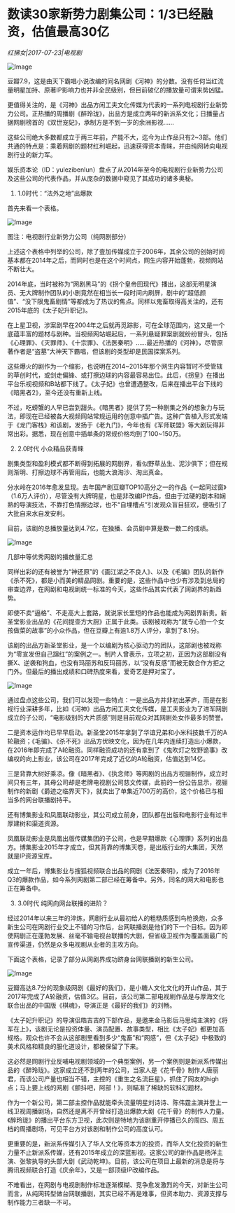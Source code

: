 # 数读30家新势力剧集公司：1/3已经融资，估值最高30亿

*红拂女|2017-07-23|电视剧*

![Image](http://static.ylzbl.com/uploads/ueditor/php/upload/image/20170725/1500965006140221.jpeg)

豆瓣7.9，这是由天下霸唱小说改编的同名网剧《河神》的分数。没有任何当红流量明星加持、原著IP影响力也并非全民级别，但目前破亿的播放量可谓来势凶猛。

更值得关注的，是《河神》出品方闲工夫文化传媒为代表的一系列电视剧行业新势力公司。正热播的周播剧《醉玲珑》，出品方是成立两年的新派系文化；日播量占据网剧榜首的《双世宠妃》，承制方是不到一岁的余洲影视……

这些公司绝大多数都成立于两三年前，产能不大，迄今为止作品只有2~3部。他们共通的特点是：乘着网剧的题材红利崛起，迅速获得资本青睐，并由纯网转向电视剧行业的新力军。

娱乐资本论（ID：yulezibenlun）盘点了从2014年至今的电视剧行业新势力公司及这些公司的代表作品，并从庞杂的数据中窥见了其成功的诸多奥秘。

1. 1.0时代：“法外之地”出爆款

首先来看一个表格。

![Image](http://p3.pstatp.com/large/31c10000570ca79e3e29)

图注：电视剧行业新势力公司（纯网剧部分）

上述这个表格中列举的公司，除了壹加传媒成立于2006年，其余公司的创始时间基本都在2014年之后，而同时也是在这个时间点，网生内容开始蓬勃，视频网站不断壮大。

2014年底，当时被称为“网剧黑马”的《拐个皇帝回现代》播出，这部无明星演员、无大牌制作团队的小剧竟然在相当长一段时间内刷屏，剧中的“超低颜值”、“没下限鬼畜剧情”等都成为了热议的焦点。同样以鬼畜取得高关注的，还有2015年底的《太子妃升职记》。

在上星卫视，涉案剧早在2004年之后就再觅踪影，可在全球范围内，这又是一个底蕴丰富的题材与剧种。当视频网站崛起后，一系列悬疑罪案剧就纷纷冒头，包括《心理罪》、《灭罪师》、《十宗罪》、《法医秦明》……最近热播的《河神》，尽管原著作者是“盗墓”大神天下霸唱，但该剧的类型却是民国探案系列。

这些爆火的剧作为一个缩影，也说明在2014~2015年那个网生内容暂时不受管辖的草创时代，或剑走偏锋、或打擦边球的内容最容易出位。此后，《拐皇》在播出平台乐视视频和B站都下线了。《太子妃》也曾遭遇整改，后来在播出平台下线的《暗黑者2》，至今还没有重新上线。

不过，吃螃蟹的人早已尝到甜头。《暗黑者》提供了另一种剧集之外的想象力与玩法，即现在已经被各大视频网站常规运用的创意中插广告。这种广告植入形式发端于《龙门客栈》和该剧，发扬于《老九门》，今年也有《军师联盟》等大剧玩得非常出彩。据悉，现在创意中插单条的常规价格均到了100~150万。

2. 2.0时代 小众精品获青睐

剧集类型和盈利模式都不断得到拓展的网剧界，看似野草丛生、泥沙俱下；但在规则渐明、打擦边球不再管用后，也能大浪淘沙、淘出真金。

分水岭在2016年愈发显现。去年国产剧豆瓣TOP10高分之一的作品《一起同过窗》（1.6万人评价），尽管没有大牌明星，也是非改编IP作品，但由于过硬的剧本和娴熟的导演技法，不靠打色情擦边球，也不“自埋槽点”引发观众盲目狂欢，便吸引了大批自来水自发安利。

目前，该剧的总播放量达到4.7亿，在独播、会员剧中算是数一数二的成绩。

![Image](http://p1.pstatp.com/large/31b900005687d1bdab48)

几部中等优秀网剧的播放量汇总

同样出彩的还有被誉为“神还原”的《画江湖之不良人》、以及《毛骗》团队的新作《杀不死》，都是小而美的精品网剧。重要的是，这些作品中也少有涉及到总局的审查边界，在网剧和电视剧统一标准的今天，这些作品其实代表了网剧界的新趋势。

即使不卖“逼格”、不走高大上套路，就说家长里短的作品也能成为网剧界新贵。新圣堂影业出品的《花间提壶方大厨》正属于此类。该剧被戏称为“就专心拍一个女孩做菜的故事”的小众作品，但在豆瓣上有逾1.8万人评分，拿到了8.1分。

该剧的出品方新圣堂影业，是一个以编剧为核心驱动力的团队，这部剧也被戏称为“零宣发但自己蹿红”的案例之一。制片人曾表示，立项之初，正因为这部剧没有撕X、逆袭和狗血，也没有玛丽苏和反玛丽苏，以“没有反感”而被无数合作方拒之门外。但最后的播出成绩和口碑热度来看，爱奇艺是押对宝了。

![Image](http://p3.pstatp.com/large/31c50000571d530b7b21)

通过盘点这些公司，我们可以发现一些特点：一是出品方并非初出茅庐，而是在影视行业深耕多年，比如《河神》出品方闲工夫文化传媒，是工夫影业为了进军网剧成立的子公司，“电影级别的大片质感”则是目前观众对其网剧处女作最多的赞誉。

二是资本运作均已早早启动。新圣堂2015年拿到了华谊兄弟和小米科技数千万的A轮融资；《毛骗》、《杀不死》出品方优映文化，因为在几年内连续打造出小爆款，在2016年即完成了A轮融资。同样融资成功的还有拿到了《鬼吹灯之牧野诡事》改编权的向上影业，该公司在2017年完成了近亿的A轮融资，估值达到14亿。

三是背靠大树好乘凉。像《暗黑者》、《执念师》等网剧的出品方视骊制作，成立时间只有三年，其母公司却是老牌电视剧公司慈文传媒，此前的一份公告显示，视骊制作的新剧《爵迹之临界天下》，就卖出了单集近700万的高价，这个价格已与相当多的网台联播剧持平。

还有博集影业和凤凰联动影业，其公司成立前身，团队都在出版和电影行业有过丰厚建树和渠道资源。

凤凰联动影业是凤凰出版传媒集团的子公司，也是早期爆款《心理罪》系列的出品方。博集影业2015年才成立，但其背靠的博集天卷，是出版行业的大集团，天然就是IP资源宝库。

成立一年后，博集影业与搜狐视频联合出品的网剧《法医秦明》，成为了2016年Q3的爆款作品，如今系列网剧第二部已经在筹备中。另外，同名的网大和电影也正在筹备中。

3. 3.0时代 纯网向网台联播的进阶？

经过2014年以来三年的淬炼，网剧行业从最初给人的粗糙质感到鸟枪换炮，众多新生公司在网剧行业交上不错的习作后，台网联播剧是他们的下一个目标。因为即使网剧正在蓬勃发展、丝毫不输电视台联播的大剧，但省级卫视作为覆盖面最广的宣传渠道，仍然是众多电视剧从业者的主攻方向。

下面这个表格，记录了部分从网剧界成功跻身台网联播剧的新生公司。

![Image](http://p3.pstatp.com/large/2ee300008101efb6d00b)

豆瓣高达8.7分的现象级网剧《最好的我们》，是小糖人文化文化的开山作品，其于2017年完成了A轮融资，估值3亿。目前，该公司第二部电视剧作品是与厚海文化联合出品的中国版《棋魂》，导演正是《最好的我们》的刘畅。

《太子妃升职记》的导演侣皓吉吉的下部作品，是邀来金马影后马思纯主演的《将军在上》，该剧无论是投资体量、演员配置、故事类型，相比《太子妃》都更加高规格。观众也许不会从这部剧里看到多少“鬼畜”和“网感”，但《太子妃》中极致的美术风格和精良的服化道设计，都被保留了下来。

这必然是网剧行业反哺电视剧领域的一个典型案例，另一个案例则是新派系传媒出品的《醉玲珑》。这家成立还不到两年的公司，当家人是《花千骨》制作人唐丽君，而该公司产量也相当不错，主控的《重生之名流巨星》，抓住了网友的high点；马上要上线的网剧《颤抖吧，阿部！》，则瞄准了稀缺的软科幻题材。

作为一个新公司，第二部主控作品就能牵头流量明星刘诗诗、陈伟霆主演并登上一线卫视周播剧场，自然还是离不开曾经打造出爆款大剧《花千骨》的制作人力量。《醉玲珑》的播出平台东方卫视，此次则是特地为该剧重开停播已久的周四、周五档的周播剧场，可见平台方对该剧和制作公司的高度认可。

更重要的是，新派系传媒引入了华人文化等资本方的投资，而华人文化投资的新生力量不止新派系传媒，还有2015年成立的深蓝影视。这家公司的新作品是杨洋主演、张黎执导的头部大剧《武动乾坤》。目前，该公司在项目上最新的消息是将与腾讯视频联合打造《庆余年》，又是一部顶级IP改编作品。

不难看出，在网剧与电视剧制作标准逐渐模糊、竞争愈发激烈的今天，对新生公司而言，从纯网转型做台网联播剧，其实已经不再是难事，但资本助力、资源支撑与制作能力三者缺一不可。

